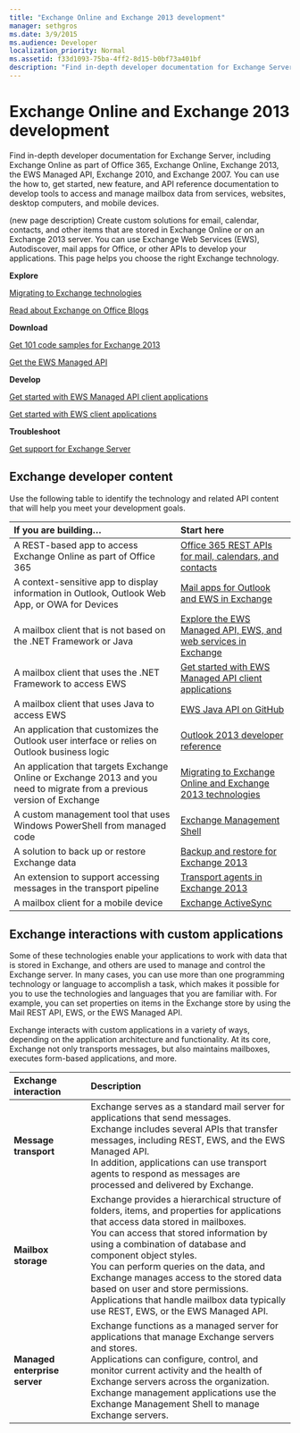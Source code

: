 ```yaml
---
title: "Exchange Online and Exchange 2013 development"
manager: sethgros
ms.date: 3/9/2015
ms.audience: Developer
localization_priority: Normal
ms.assetid: f33d1093-75ba-4ff2-8d15-b0bf73a401bf
description: "Find in-depth developer documentation for Exchange Server, including Exchange Online as part of Office 365, Exchange Online, Exchange 2013, the EWS Managed API, Exchange 2010, and Exchange 2007."
---
```



# Exchange Online and Exchange 2013 development

Find in-depth developer documentation for Exchange Server, including Exchange Online as part of Office 365, Exchange Online, Exchange 2013, the EWS Managed API, Exchange 2010, and Exchange 2007. You can use the how to, get started, new feature, and API reference documentation to develop tools to access and manage mailbox data from services, websites, desktop computers, and mobile devices.

(new page description)
Create custom solutions for email, calendar, contacts, and other items that are stored in Exchange Online or on an Exchange 2013 server. You can use Exchange Web Services (EWS), Autodiscover, mail apps for Office, or other APIs to develop your applications. This page helps you choose the right Exchange technology.
  
**Explore**
  
[Migrating to Exchange technologies](migrating-to-exchange-online-and-exchange-2013-technologies.md)
  
[Read about Exchange on Office Blogs](https://www.microsoft.com/en-us/microsoft-365/blog/)
  
**Download**
  
[Get 101 code samples for Exchange 2013](https://code.msdn.microsoft.com/office/Exchange-2013-101-Code-3c38582c)
  
[Get the EWS Managed API](https://github.com/OfficeDev/ews-managed-api/blob/master/README.md)
  
**Develop**
  
[Get started with EWS Managed API client applications](exchange-web-services/get-started-with-ews-managed-api-client-applications.md)
  
[Get started with EWS client applications](exchange-web-services/get-started-with-ews-client-applications.md)
  
**Troubleshoot**
  
[Get support for Exchange Server](https://support.microsoft.com/en-us/getsupport?oaspworkflow=start_1.0.0.0&wf=0&wfname=productselection&gprid=730&x=13&y=7&st=1&wfxredirect=1&sd=gn&ccsid=635890984021344661&forceorigin=esmc)

## Exchange developer content  

Use the following table to identify the technology and related API content that will help you meet your development goals.  
  
|If you are building…|Start here|
|:-----|:-----|
|A REST-based app to access Exchange Online as part of Office 365|[Office 365 REST APIs for mail, calendars, and contacts](exchange-web-services/office-365-rest-apis-for-mail-calendars-and-contacts.md) <br/> |
|A context-sensitive app to display information in Outlook, Outlook Web App, or OWA for Devices |[Mail apps for Outlook and EWS in Exchange](http://msdn.microsoft.com/library/821c8eb9-bb58-42e8-9a3a-61ca635cba59%28Office.15%29.aspx) <br/> |
|A mailbox client that is not based on the .NET Framework or Java |[Explore the EWS Managed API, EWS, and web services in Exchange](http://msdn.microsoft.com/library/53553207-ff98-4fdb-8716-4ae02fee83bf%28Office.15%29.aspx) <br/> |
|A mailbox client that uses the .NET Framework to access EWS |[Get started with EWS Managed API client applications](http://msdn.microsoft.com/library/c2267733-6f4f-49e5-9614-1e4a24c3af1a%28Office.15%29.aspx) <br/> |
|A mailbox client that uses Java to access EWS |[EWS Java API on GitHub](https://github.com/OfficeDev/ews-java-api) <br/> |
|An application that customizes the Outlook user interface or relies on Outlook business logic  |[Outlook 2013 developer reference](http://msdn.microsoft.com/library/75e4ad96-62a2-49d2-bc51-48ceab50634c%28Office.15%29.aspx) <br/> |
|An application that targets Exchange Online or Exchange 2013 and you need to migrate from a previous version of Exchange  |[Migrating to Exchange Online and Exchange 2013 technologies](http://msdn.microsoft.com/library/946a722f-0892-4a59-9e58-a291bfb6834a%28Office.15%29.aspx) <br/> |
|A custom management tool that uses Windows PowerShell from managed code   |[Exchange Management Shell](http://msdn.microsoft.com/library/8cc0c4fa-9e13-45cb-88da-0486f2ac1bd0%28Office.15%29.aspx) <br/> |
|A solution to back up or restore Exchange data   |[Backup and restore for Exchange 2013](http://msdn.microsoft.com/library/329902d9-0ecb-4cfb-86dd-5ce863deff3f%28Office.15%29.aspx) <br/> |
|An extension to support accessing messages in the transport pipeline   |[Transport agents in Exchange 2013](http://msdn.microsoft.com/library/36d63aa6-1b72-4670-b5c3-da685f3017cb%28Office.15%29.aspx) <br/> |
|A mailbox client for a mobile device   |[Exchange ActiveSync](http://technet.microsoft.com/en-us/library/aa998357.aspx) <br/> |
   
## Exchange interactions with custom applications

Some of these technologies enable your applications to work with data that is stored in Exchange, and others are used to manage and control the Exchange server. In many cases, you can use more than one programming technology or language to accomplish a task, which makes it possible for you to use the technologies and languages that you are familiar with. For example, you can set properties on items in the Exchange store by using the Mail REST API, EWS, or the EWS Managed API.
  
Exchange interacts with custom applications in a variety of ways, depending on the application architecture and functionality. At its core, Exchange not only transports messages, but also maintains mailboxes, executes form-based applications, and more.

|Exchange interaction|Description|
|:-----|:-----|
|**Message transport**|Exchange serves as a standard mail server for applications that send messages.<br/>Exchange includes several APIs that transfer messages, including REST, EWS, and the EWS Managed API.<br/>In addition, applications can use transport agents to respond as messages are processed and delivered by Exchange. |
|**Mailbox storage** |Exchange provides a hierarchical structure of folders, items, and properties for applications that access data stored in mailboxes.<br/>You can access that stored information by using a combination of database and component object styles.<br/>You can perform queries on the data, and Exchange manages access to the stored data based on user and store permissions.<br/>Applications that handle mailbox data typically use REST, EWS, or the EWS Managed API.|
|**Managed enterprise server** |Exchange functions as a managed server for applications that manage Exchange servers and stores.<br/>Applications can configure, control, and monitor current activity and the health of Exchange servers across the organization.<br/>Exchange management applications use the Exchange Management Shell to manage Exchange servers. |
   



